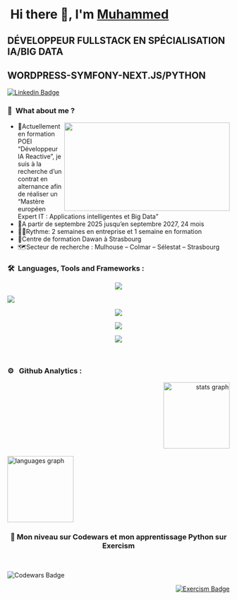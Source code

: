 # &nbsp;Hi there 👋, I'm [Muhammed](https://github.com/AydinMuhammed)
## DÉVELOPPEUR FULLSTACK EN SPÉCIALISATION IA/BIG DATA
## WORDPRESS-SYMFONY-NEXT.JS/PYTHON


[![Linkedin Badge](https://img.shields.io/badge/-LinkedIn-0e76a8?style=flat-square&logo=Linkedin&logoColor=white)](https://www.linkedin.com/in/muhammed-emin-a-6888001b7)

### 👔 &nbsp;What about me ?
<div>
  <img align="right" height="200" width="375" alt="" src="https://raw.githubusercontent.com/iampavangandhi/iampavangandhi/master/gifs/coder.gif" />
  <ul>
    <li>📑Actuellement en formation POEI “Développeur IA Reactive”, je suis à la recherche d’un contrat en alternance afin de réaliser un “Mastère européen Expert IT : Applications intelligentes et Big Data”</li>
    <li> 📅A partir de septembre 2025 jusqu’en septembre 2027, 24 mois </li>
    <li>🏃‍♂️Rythme: 2 semaines en entreprise et 1 semaine en formation </li>
    <li>🏫Centre de formation Dawan à Strasbourg </li>
    <li>🗺Secteur de recherche : Mulhouse – Colmar – Sélestat – Strasbourg </li>
  </ul>
</div>
  
### 🛠 &nbsp;Languages, Tools and Frameworks :
<div>
  <p align="center">
    <a href="https://skillicons.dev">
      <img src="https://skillicons.dev/icons?i=python" />
    </a>
  </p
<p align="center">
  <a href="https://skillicons.dev">
    <img src="https://skillicons.dev/icons?i=java,php" />
  </a>
</p>
  <p align="center">
    <a href="https://skillicons.dev">
      <img src="https://skillicons.dev/icons?i=wordpress,html,css,js" />
    </a>
  </p>
  <p align="center">
    <a href="https://skillicons.dev">
      <img src="https://skillicons.dev/icons?i=mysql,git,github,nodejs,npm" />
    </a>
  </p>
  <p align="center">
    <a href="https://skillicons.dev">
      <img src="https://skillicons.dev/icons?i=symfony,react,tailwind,bootstrap" />
    </a>
  </p>
</div>
<br>

### ⚙️ &nbsp; Github Analytics :

<div align="right">
  <img src="https://github-readme-stats-eight-theta.vercel.app/api?username=AydinMuhammed&hide_title=true&hide_rank=false&show_icons=true&include_all_commits=true&count_private=true&disable_animations=false&locale=en&hide_border=true&order=1&theme=ayu-mirage" height="150" alt="stats graph"  />
</div>
<br>
<div align="left">
  <img src="https://github-readme-stats-eight-theta.vercel.app/api/top-langs?username=AydinMuhammed&locale=en&hide_title=true&layout=compact&card_width=320&langs_count=6&hide_border=true&order=2&theme=ayu-mirage" height="150" alt="languages graph"  />
</div>

<h3 align="center">🧠 Mon niveau sur Codewars et mon apprentissage Python sur Exercism</h3> 
</br>
<p align="left">
  <img src="https://www.codewars.com/users/AydinMuhammed/badges/large" alt="Codewars Badge" style="margin-right: 20px;" />
</p>
<p align="right">
  <a href="https://exercism.org/profiles/AydinMuhammed">
    <img src="https://img.shields.io/badge/Exercism-Python%20Track-blue" alt="Exercism Badge" />
  </a>
</p>

<!--- **AydinMuhammed/AydinMuhammed** is a ✨ _special_ ✨ repository because its `README.md` (this file) appears on your GitHub profile.

Here are some ideas to get you started:

- 🔭 I’m currently working on ...
- 🌱 I’m currently learning ...
- 👯 I’m looking to collaborate on ...
- 🤔 I’m looking for help with ...
- 💬 Ask me about ...
- 📫 How to reach me: ...
- 😄 Pronouns: ...
- ⚡ Fun fact: ...
-->
